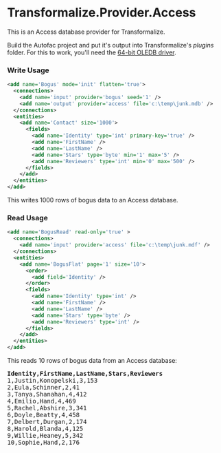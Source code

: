 # Transformalize.Provider.Access

This is an Access database provider for Transformalize.

Build the Autofac project and put it's output into Transformalize's *plugins* folder. 
For this to work, you'll need the [64-bit OLEDB driver](https://www.microsoft.com/en-us/download/details.aspx?id=13255).

### Write Usage

```xml
<add name='Bogus' mode='init' flatten='true'>
  <connections>
    <add name='input' provider='bogus' seed='1' />
    <add name='output' provider='access' file='c:\temp\junk.mdb' />
  </connections>
  <entities>
    <add name='Contact' size='1000'>
      <fields>
        <add name='Identity' type='int' primary-key='true' />
        <add name='FirstName' />
        <add name='LastName' />
        <add name='Stars' type='byte' min='1' max='5' />
        <add name='Reviewers' type='int' min='0' max='500' />
      </fields>
    </add>
  </entities>
</add>
```

This writes 1000 rows of bogus data to an Access database.

### Read Usage

```xml
<add name='BogusRead' read-only='true' >
  <connections>
    <add name='input' provider='access' file='c:\temp\junk.mdf' />
  </connections>
  <entities>
    <add name='BogusFlat' page='1' size='10'>
      <order>
        <add field='Identity' />
      </order>
      <fields>
        <add name='Identity' type='int' />
        <add name='FirstName' />
        <add name='LastName' />
        <add name='Stars' type='byte' />
        <add name='Reviewers' type='int' />
      </fields>
    </add>
  </entities>
</add>
```

This reads 10 rows of bogus data from an Access database:

<pre>
<strong>Identity,FirstName,LastName,Stars,Reviewers</strong>
1,Justin,Konopelski,3,153
2,Eula,Schinner,2,41
3,Tanya,Shanahan,4,412
4,Emilio,Hand,4,469
5,Rachel,Abshire,3,341
6,Doyle,Beatty,4,458
7,Delbert,Durgan,2,174
8,Harold,Blanda,4,125
9,Willie,Heaney,5,342
10,Sophie,Hand,2,176</pre>